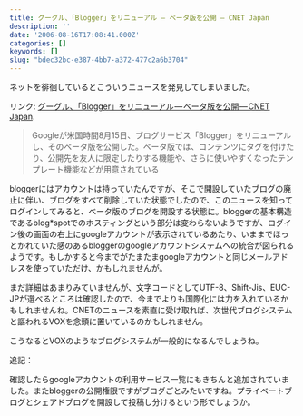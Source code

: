 ```yaml
---
title: グーグル、「Blogger」をリニューアル — ベータ版を公開 — CNET Japan
description: ''
date: '2006-08-16T17:08:41.000Z'
categories: []
keywords: []
slug: "bdec32bc-e387-4bb7-a372-477c2a6b3704"
---
```

ネットを徘徊しているとこういうニュースを発見してしまいました。

リンク: [グーグル、「Blogger」をリニューアル — ベータ版を公開 — CNET Japan](http://japan.cnet.com/news/media/story/0,2000056023,20202247,00.htm "グーグル、「Blogger」をリニューアル--ベータ版を公開 - CNET Japan").

> Googleが米国時間8月15日、ブログサービス「Blogger」をリニューアルし、そのベータ版を公開した。ベータ版では、コンテンツにタグを付けたり、公開先を友人に限定したりする機能や、さらに使いやすくなったテンプレート機能などが用意されている

bloggerにはアカウントは持っていたんですが、そこで開設していたブログの廃止に伴い、ブログをすべて削除していた状態でしたので、このニュースを知ってログインしてみると、ベータ版のブログを開設する状態に。bloggerの基本構造であるblog\*spotでのホスティングという部分は変わらないようですが、ログイン後の画面の右上にgoogleアカウントが表示されているあたり、いままでほっとかれていた感のあるbloggerのgoogleアカウントシステムへの統合が図られるようです。もしかすると今までがたまたまgoogleアカウントと同じメールアドレスを使っていただけ、かもしれませんが。

まだ詳細はあまりみていませんが、文字コードとしてUTF-8、Shift-Jis、EUC-JPが選べるところは確認したので、今までよりも国際化には力を入れているかもしれませんね。CNETのニュースを素直に受け取れば、次世代ブログシステムと謳われるVOXを念頭に置いているのかもしれません。  
  
こうなるとVOXのようなブログシステムが一般的になるんでしょうね。

追記：  
  
確認したらgoogleアカウントの利用サービス一覧にもきちんと追加されていました。またbloggerの公開権限ですがブログごとみたいですね。プライベートブログとシェアドブログを開設して投稿し分けるという形でしょうか。
